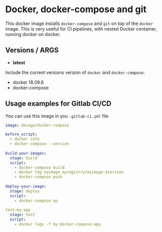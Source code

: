 # Docker, docker-compose and git

This docker image installs `docker-compose` and `git` on top of the `docker` image. This is very useful for CI pipelines, with nested Docker container, running docker on docker.

## Versions / ARGS
- **latest**

Include the current versions version of `docker` and `docker-compose`:
- docker 18.09.6
- docker-compose

## Usage examples for Gitlab CI/CD

You can use this image in you `.gitlab-ci.yml` file

```` yml
image: devago/docker-compose

before_script:
  - docker info
  - docker-compose --version
  
build-your-images:
  stage: build
  script:
    - docker-compose build
    - docker tag myimage myregistry/myimage:$version
    - docker-compose push
    
deploy-your-image:
  stage: deploy
  script:
    - docker-compose up
    
test-my-app
  stage: test
  script:
    - docker logs -f my-docker-compose-app
````